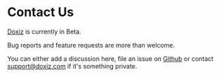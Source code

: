 Contact Us
==========

[Doxiz](https://doxiz.com/) is currently in Beta.

Bug reports and feature requests are more than welcome.

You can either add a discussion here, file an issue on [Github](https://github.com/erez-o/doxiz/issues) or contact <support@doxiz.com> if it's something private.